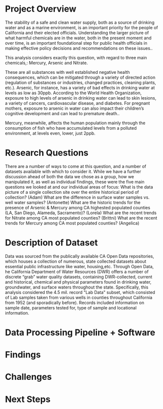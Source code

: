 # Project Overview 
The stability of a safe and clean water supply, both as a source of drinking water and as a marine environment,  is an important priority for the people of California and their elected officials. Understanding the larger picture of what harmful chemicals are in the water, both in the present moment and over time, is an important foundational step for public health officials in making effective  policy decisions and recommendations on these issues..

This analysis considers exactly this question, with regard to three main chemicals,: Mercury, Arsenic and Nitrate.

These are all substances with well established negative health consequences, which can be mitigated through a variety of directed action (regulation of substances or industries, changed practices, cleaning plants, etc.). Arsenic, for instance, has a variety of bad effects in drinking water at levels as low as 30ppb. According to the World Health Organization, exposure to high levels of arsenic in drinking water can lead to skin lesions, a variety of cancers, cardiovascular disease, and diabetes. For pregnant mothers, exposure to arsenic in water can also impact their children’s cognitive development and can lead to premature death..  

Mercury, meanwhile, affects the human population mainly through the consumption of fish who have accumulated levels from a polluted environment, at levels even, lower, just 2ppb.


# Research Questions
There are a number of ways to come at this question, and a number of datasets available with which to consider it. While we have a further discussion ahead of both the data we chose as a group, how we manipulated it, as well as individual findings, these were the five main questions we looked at and our individual areas of focus:
What is the data picture of a single collection site over the entire historical period of collection? (Adam)
What are the difference in surface water samples vs. well water samples? (Antonette)
What are the historic trends for the presence of Arsenic & Mercury  among CA highested populated counties (LA, San Diego, Alameda, Sacramento)? (Lorela)
What are the recent  trends for Nitrate among CA most populated counties? (Brittni)
What are the recent  trends for Mercury among CA most populated counties? (Angelica)


# Description of Dataset
Data was sourced from the publically available CA Open Data repositories, which houses a collection of numerous, state collected datasets about essential public infrastructure like water, housing,etc. Through Open Data, he California Department of Water Resources (DWR) offers a number of discrete “grab” water quality datasets, containing DWR-collected, current and historical, chemical and physical parameters found in drinking water, groundwater, and surface waters throughout the state. Specifically, this analysis considered the 4.5 mil. record "Lab Data" subset, which consisted of Lab samples taken from various wells in counties throughout California from 1952 (and sporadically before). Records included information on sample date, parameters tested for, type of sample and locational information.

# Data Processing Pipeline + Software

# Findings

# Challenges

# Next Steps
